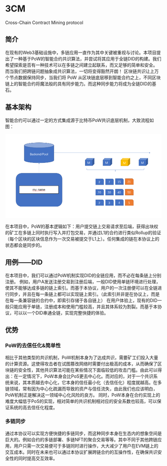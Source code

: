 # 3CM
Cross-Chain Contract Mining protocol
## 简介
在现有的Web3基础设施中，多链应用一直作为其中关键被重视与讨论。本项目提出了一种基于PoW的智能合约共识算法，并尝试将其应用于全链DID的构建。我们希望探索是否有一种技术可以在多链之间建立起联系，而又足够的简单和安全。 而当我们把跨链问题抽象成共识算法，一切将变得豁然开朗！
区块链共识让上万个节点数据保持同步，当我们将 PoW 从区块链底层移到智能合约之上，不同区块链上的智能合约将魔法般的具有同步能力。而这种同步能力将成为全链DID的基石。
## 基本架构
智能合约可以通过一定的方式集成源于比特币PoW共识底层机制，大致流程如图：

![flow](./flow.png "flow")

在本项目中，PoW的基本逻辑如下：用户提交链上交易请求至后端，获得出块权的矿工在多链上同时执行写入并打包交易，并通过L1的合约进行类似Rollup的验证（每个区块的区块信息作为一次交易被提交于L1上）。任何集成的链在本协议上的状态都会是同步的。
## 用例——DID
在本项目中，我们可以通过PoW机制实现DID的全链应用，而不必在每条链上分别注册。
例如，用户A发送注册交易到注册后端，一般DID使用单链环境进行处理，使其不能够达成多链的链上索引。而基于本协议，用户的一次注册便可以在全链进行同步，并且在每一条链上都可以实现链上索引。（此索引并非是在协议上，而是在每一条兼容链的合约中，即索引存储于各自链上）
在用户体验上，现有的DID一般只能应用于单链，注册成本和使用门槛较高，并且其体系较为割裂。而基于本协议，可以以一个DID串通全链，实现完整快捷的体验。
## 优势
### PoW的去信任化&简单性
相比于其他类型的共识机制，PoW机制本身为了达成共识，需要矿工们投入大量的计算资源。这使得攻击者在试图篡改网络时需要付出极高的成本，从而确保了区块链的安全性，其他共识算法可能在某些情况下面临较低的攻击门槛。由此可以得出：在一定情况下，PoW本身会比PoS更去中心化。而对应的，对于一个共识系统来说，其本质越去中心化，它本身的信任最小化（去信任化）程度就越高。在多链领域，常有因为中心化疏漏而导致的资产与信任流失，由此我们也应该明白，PoW机制正是解决这一领域中心化风险的良方。
同时，PoW本身在合约实现上的难度大幅低于PoS的实现，相对简单的共识机制相对应的安全系数也较高，可以保证系统的高去信任化程度。
### 多链同步
通过本协议可以实现方便快捷的多链同步，而这种同步本身在生态内的想象空间是巨大的。例如合约的多链部署、多链NFT的聚合交易等等。其中不同于其他跨链应用，用户只需一次交易便可于多链同时进行操作，大大减少了用户在EVM链上的交互成本。同时在未来也可以通过本协议扩展跨链合约的互操作性，在确保共识安全性的同时提高交互效率。
